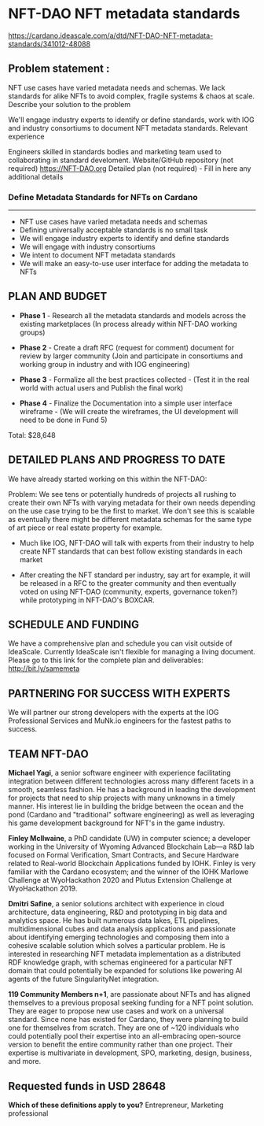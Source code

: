 # NFT-DAO NFT metadata standards

https://cardano.ideascale.com/a/dtd/NFT-DAO-NFT-metadata-standards/341012-48088

## Problem statement :

NFT use cases have varied metadata needs and schemas. We lack standards for alike NFTs to avoid complex, fragile systems & chaos at scale.
Describe your solution to the problem

We'll engage industry experts to identify or define standards, work with IOG and industry consortiums to document NFT metadata standards.
Relevant experience

Engineers skilled in standards bodies and marketing team used to collaborating in standard develoment.
Website/GitHub repository (not required) https://NFT-DAO.org
Detailed plan (not required) - Fill in here any additional details

### Define Metadata Standards for NFTs on Cardano
************************************************
* NFT use cases have varied metadata needs and schemas
* Defining universally acceptable standards is no small task
* We will engage industry experts to identify and define standards
* We will engage with industry consortiums
* We intent to document NFT metadata standards
* We will make an easy-to-use user interface for adding the metadata to NFTs

## PLAN AND BUDGET

* **Phase 1** - Research all the metadata standards and models across the existing marketplaces
(In process already within NFT-DAO working groups)

* **Phase 2** - Create a draft RFC (request for comment) document for review by larger community (Join and participate in consortiums and working group in industry and with IOG engineering)

* **Phase 3** - Formalize all the best practices collected - (Test it in the real world with actual users and Publish the final work)

* **Phase 4** - Finalize the Documentation into a simple user interface wireframe - (We will create the wireframes, the UI development will need to be done in Fund 5)

Total: $28,648

## DETAILED PLANS AND PROGRESS TO DATE

We have already started working on this within the NFT-DAO:

Problem: We see tens or potentially hundreds of projects all rushing to create their own NFTs with varying metadata for their own needs depending on the use case trying to be the first to market. We don't see this is scalable as eventually there might be different metadata schemas for the same type of art piece or real estate property for example.

* Much like IOG, NFT-DAO will talk with experts from their industry to help create NFT standards that can best follow existing standards in each market

* After creating the NFT standard per industry, say art for example, it will be released in a RFC to the greater community and then eventually voted on using NFT-DAO (community, experts, governance token?) while prototyping in NFT-DAO's BOXCAR.

## SCHEDULE AND FUNDING
We have a comprehensive plan and schedule you can visit outside of IdeaScale. Currently IdeaScale isn't flexible for managing a living document. Please go to this link for the complete plan and deliverables: http://bit.ly/samemeta

## PARTNERING FOR SUCCESS WITH EXPERTS

We will partner our strong developers with the experts at the IOG Professional Services and MuNk.io engineers for the fastest paths to success.

## TEAM NFT-DAO

**Michael Yagi**, a senior software engineer with experience facilitating integration between different technologies across many different facets in a smooth, seamless fashion. He has a background in leading the development for projects that need to ship projects with many unknowns in a timely manner. His interest lie in building the bridge between the ocean and the pond (Cardano and "traditional" software engineering) as well as leveraging his game development background for NFT's in the game industry.

**Finley McIlwaine**, a PhD candidate (UW) in computer science; a developer working in the University of Wyoming Advanced Blockchain Lab—a R&D lab focused on Formal Verification, Smart Contracts, and Secure Hardware related to Real-world Blockchain Applications funded by IOHK. Finley is very familiar with the Cardano ecosystem; and the winner of the IOHK Marlowe Challenge at WyoHackathon 2020 and Plutus Extension Challenge at WyoHackathon 2019.

**Dmitri Safine**, a senior solutions architect with experience in cloud architecture, data engineering, R&D and prototyping in big data and analytics space. He has built numerous data lakes, ETL pipelines, multidimensional cubes and data analysis applications and passionate about identifying emerging technologies and composing them into a cohesive scalable solution which solves a particular problem. He is interested in researching NFT metadata implementation as a distributed RDF knowledge graph, with schemas engineered for a particular NFT domain that could potentially be expanded for solutions like powering AI agents of the future SingularityNet integration.

**119 Community Members n+1**, are passionate about NFTs and has aligned themselves to a previous proposal seeking funding for a NFT point solution. They are eager to propose new use cases and work on a universal standard. Since none has existed for Cardano, they were planning to build one for themselves from scratch. They are one of ~120 individuals who could potentially pool their expertise into an all-embracing open-source version to benefit the entire community rather than one project. Their expertise is multivariate in development, SPO, marketing, design, business, and more.

## Requested funds in USD 28648

**Which of these definitions apply to you?** Entrepreneur, Marketing professional


